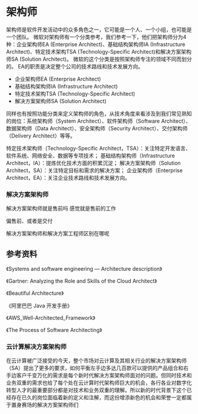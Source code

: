 # 架构师


架构师是软件开发活动中的众多角色之一，它可能是一个人、一个小组，也可能是一个团队。 微软对架构师有一个分类参考，我们参考一下，他们把架构师分为4种：企业架构师EA (Enterprise Architect)、基础结构架构师IA (Infrastructure Architect)、特定技术架构TSA (Technology-Specific Architect)和解决方案架构师SA (Solution Architect)。 微软的这个分类是按照架构师专注的领域不同而划分的。 EA的职责是决定整个公司的技术路线和技术发展方向。


- 企业架构师EA (Enterprise Architect)
- 基础结构架构师IA (Infrastructure Architect)
- 特定技术架构TSA (Technology-Specific Architect)
- 解决方案架构师SA (Solution Architect)

同样也有按照功能分类来定义架构师的角色，从技术角度来看涉及到我们常见熟知的岗位：系统架构师（System Architect）、软件架构师（Software Architect）、数据架构师（Data Architect）、安全架构师（Security Architect）、交付架构师（Delivery Architect）等等。


特定技术架构师（Technology-Specific Architect，TSA）：关注特定开发语言、软件系统、网络安全、数据等专项技术；
基础结构架构师（Infrastructure Architect，IA）：提炼优化技术方面的积累沉淀；
解决方案架构师（Solution Architect，SA）：关注特定目标和需求的解决方案；
企业架构师（Enterprise Architect，EA）：关注企业技术路线和技术发展方向。

### 解决方案架构师
解决方案架构师就是售前吗 感觉就是售前的工作

偏售前、或者是交付

解决方案架构师和解决方案工程师区别在哪呢


## 参考资料

《Systems and software engineering — Architecture description》

《Gartner: Analyzing the Role and Skills of the Cloud Architect》

《Beautiful Architecture》

《阿里巴巴 Java 开发手册》

《AWS_Well-Architected_Framework》

《The Process of Software Architecting》

### 云计算解决方案架构师
在云计算被广泛接受的今天，整个市场对云计算及其相关行业的解决方案架构师（SA）提出了更多的要求，如何平衡左手边多达几百款可以提供的产品组合和右手边客户千变万化的需求是每个新时代解决方案架构师面对的问题。但同时技术和业务双重的需求也给了每个处在云计算时代架构师巨大的机会，各行各业对数字化转型人才的最重要部分都是对技术和业务双重的理解。所以新的时代背景下这个已经存在已久的岗位面临着新的定义和注解，而这份增添新色的机会和荣誉一定都属于置身赛场的解决方案架构师们

